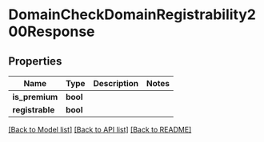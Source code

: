 # DomainCheckDomainRegistrability200Response

## Properties

Name | Type | Description | Notes
------------ | ------------- | ------------- | -------------
**is_premium** | **bool** |  | 
**registrable** | **bool** |  | 

[[Back to Model list]](../README.md#documentation-for-models) [[Back to API list]](../README.md#documentation-for-api-endpoints) [[Back to README]](../README.md)


